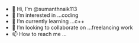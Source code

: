 - 👋 Hi, I’m @sumanthnaik113
- 👀 I’m interested in ...coding
- 🌱 I’m currently learning ...c++
- 💞️ I’m looking to collaborate on ...freelancing work
- 📫 How to reach me ...

<!---
sumanthnaik113/sumanthnaik113 is a ✨ special ✨ repository because its `README.md` (this file) appears on your GitHub profile.
You can click the Preview link to take a look at your changes.
--->
